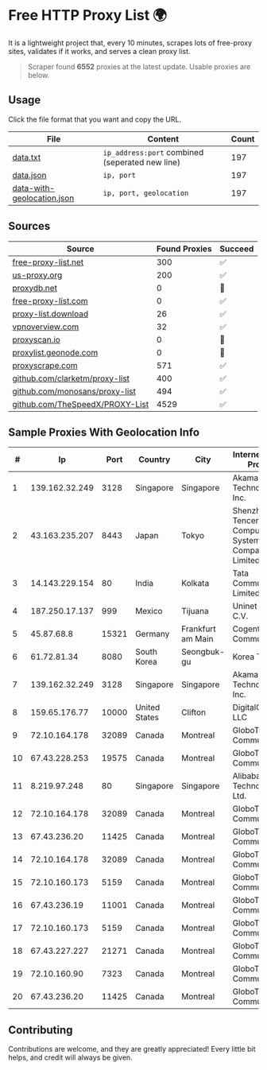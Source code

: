 
# Free HTTP Proxy List 🌍

It is a lightweight project that, every 10 minutes, scrapes lots of free-proxy sites, validates if it works, and serves a clean proxy list.


> Scraper found **6552** proxies at the latest update. Usable proxies are below.

## Usage

Click the file format that you want and copy the URL.


|File|Content|Count|
|----|-------|-----|
|[data.txt](https://raw.githubusercontent.com/themiralay/Proxy-List-World/master/data.txt)|`ip_address:port` combined (seperated new line)|197|
|[data.json](https://raw.githubusercontent.com/themiralay/Proxy-List-World/master/data.json)|`ip, port`|197|
|[data-with-geolocation.json](https://raw.githubusercontent.com/themiralay/Proxy-List-World/master/data-with-geolocation.json)|`ip, port, geolocation`|197|

## Sources

|Source|Found Proxies|Succeed|
|------|-------------|-------|
|[free-proxy-list.net](https://free-proxy-list.net)|300|✅|
|[us-proxy.org](https://www.us-proxy.org)|200|✅|
|[proxydb.net](http://proxydb.net)|0|🚫|
|[free-proxy-list.com](https://free-proxy-list.com/?page=&port=&type%5B%5D=http&type%5B%5D=https&up_time=0&search=Search)|0|✅|
|[proxy-list.download](https://www.proxy-list.download/HTTP)|26|✅|
|[vpnoverview.com](https://vpnoverview.com/privacy/anonymous-browsing/free-proxy-servers)|32|✅|
|[proxyscan.io](https://www.proxyscan.io)|0|🚫|
|[proxylist.geonode.com](https://proxylist.geonode.com/api/proxy-list?limit=300&page=1&sort_by=lastChecked&sort_type=desc&protocols=http,https)|0|🚫|
|[proxyscrape.com](https://api.proxyscrape.com/v2/?request=displayproxies&protocol=http&timeout=10000&country=all&ssl=all&anonymity=all)|571|✅|
|[github.com/clarketm/proxy-list](https://raw.githubusercontent.com/clarketm/proxy-list/master/proxy-list-raw.txt)|400|✅|
|[github.com/monosans/proxy-list](https://raw.githubusercontent.com/monosans/proxy-list/main/proxies/http.txt)|494|✅|
|[github.com/TheSpeedX/PROXY-List](https://raw.githubusercontent.com/TheSpeedX/PROXY-List/master/http.txt)|4529|✅|


## Sample Proxies With Geolocation Info

|#|Ip|Port|Country|City|Internet Service Provider|
|-|--|----|-------|----|-------------------------|
|1|139.162.32.249|3128|Singapore|Singapore|Akamai Technologies, Inc.|
|2|43.163.235.207|8443|Japan|Tokyo|Shenzhen Tencent Computer Systems Company Limited|
|3|14.143.229.154|80|India|Kolkata|Tata Communications Limited|
|4|187.250.17.137|999|Mexico|Tijuana|Uninet S.A. de C.V.|
|5|45.87.68.8|15321|Germany|Frankfurt am Main|Cogent Communications|
|6|61.72.81.34|8080|South Korea|Seongbuk-gu|Korea Telecom|
|7|139.162.32.249|3128|Singapore|Singapore|Akamai Technologies, Inc.|
|8|159.65.176.77|10000|United States|Clifton|DigitalOcean, LLC|
|9|72.10.164.178|32089|Canada|Montreal|GloboTech Communications|
|10|67.43.228.253|19575|Canada|Montreal|GloboTech Communications|
|11|8.219.97.248|80|Singapore|Singapore|Alibaba (US) Technology Co., Ltd.|
|12|72.10.164.178|32089|Canada|Montreal|GloboTech Communications|
|13|67.43.236.20|11425|Canada|Montreal|GloboTech Communications|
|14|72.10.164.178|32089|Canada|Montreal|GloboTech Communications|
|15|72.10.160.173|5159|Canada|Montreal|GloboTech Communications|
|16|67.43.236.19|11001|Canada|Montreal|GloboTech Communications|
|17|72.10.160.173|5159|Canada|Montreal|GloboTech Communications|
|18|67.43.227.227|21271|Canada|Montreal|GloboTech Communications|
|19|72.10.160.90|7323|Canada|Montreal|GloboTech Communications|
|20|67.43.236.20|11425|Canada|Montreal|GloboTech Communications|



## Contributing

Contributions are welcome, and they are greatly appreciated! Every
little bit helps, and credit will always be given.

